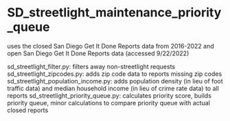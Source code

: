 # SD_streetlight_maintenance_priority_queue

uses the closed San Diego Get It Done Reports data from 2016-2022 and open San Diego Get It Done Reports data (accessed 9/22/2022)

sd_streetlight_filter.py: filters away non-streetlight requests
sd_streetlight_zipcodes.py: adds zip code data to reports missing zip codes
sd_streetlight_population_income.py: adds population density (in lieu of foot traffic data) and median household income (in lieu of crime rate data) to all reports
sd_streetlight_priority_queue.py: calculates priority score, builds priority queue, minor calculations to compare priority queue with actual closed reports
